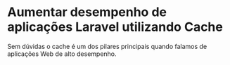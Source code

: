 # Aumentar desempenho de aplicações Laravel utilizando Cache

Sem dúvidas o cache é um dos pilares principais quando falamos de aplicações Web de alto desempenho.
